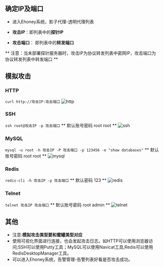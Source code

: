 ## 确定IP及端口
* 进入Ehoney系统，影子代理-透明代理列表

* **攻击IP**：即列表中的**探针IP**

* **攻击端口**： 即列表中的**转发端口**

** 注意：当未部署探针服务器时，攻击IP为协议转发列表中密网IP，攻击端口为协议转发列表中转发端口 **
## 模拟攻击
### HTTP
```curl http://攻击IP:攻击端口```
![http](https://www.showdoc.com.cn/server/api/attachment/visitfile/sign/280f30a8473ce3e4e2d68a719d5a1a67 "http")
### SSH
 ```ssh root@攻击IP -p 攻击端口``` 
   ** 默认账号密码 root root ** 
![ssh](https://www.showdoc.com.cn/server/api/attachment/visitfile/sign/813da6091c8ea75164c9322d55044600)
### MySQL
```mysql -u root -h 攻击IP -P 攻击端口 -p 123456 -e "show databases"``` 
   ** 默认账号密码 root root ** 
![mysql](https://www.showdoc.com.cn/server/api/attachment/visitfile/sign/ea2da203e977466446d603c6d7c5487a "mysql")
### Redis
```redis-cli -h 攻击IP -p 攻击端口``` 
 ** 默认密码 123 **
![redis](https://www.showdoc.com.cn/server/api/attachment/visitfile/sign/0fc19d603a3cc104e3c5254ebd8fa1c1 "redis")
### Telnet
```telnet 攻击IP 攻击端口``` 
** 默认账号密码 root admin **
![telnet](https://www.showdoc.com.cn/server/api/attachment/visitfile/sign/2eaa3b9b719e92339aeb4ead4b19d459 "telnet")
## 其他
* 注意:**模拟攻击类型要和蜜罐类型对应**
* 使用可视化界面进行连接，也会发起攻击日志。如HTTP可以使用浏览器访问;SSH可以使用Putty工具；MySQL可以使用Navicat工具;Redis可以使用RedisDesktopManager工具。
* 可以进入Ehoney系统，告警管理-告警列表好看是否攻击成功。